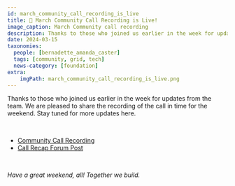 ```yaml
---
id: march_community_call_recording_is_live
title: 🍿 March Community Call Recording is Live!
image_caption: March Community call recording
description: Thanks to those who joined us earlier in the week for updates from the team.
date: 2024-03-15
taxonomies:
  people: [bernadette_amanda_caster]
  tags: [community, grid, tech]
  news-category: [foundation]
extra:
    imgPath: march_community_call_recording_is_live.png
---
```


Thanks to those who joined us earlier in the week for updates from the team. We are pleased to share the recording of the call in time for the weekend. Stay tuned for more updates here.

<br/>

- [Community Call Recording](https://youtu.be/rzDvQ8FbLig)
- [Call Recap Forum Post](https://forum.threefold.io/t/march-2024-community-call-recording/4258)

<br/>

*Have a great weekend, all! Together we build.*